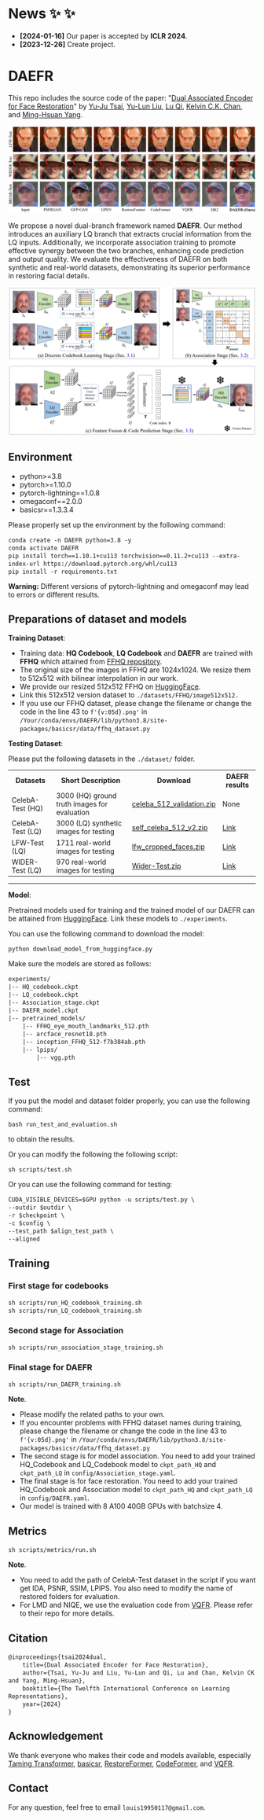 # News  ✨ ✨ 
<!-- - **20230915** Update an online demo [![Huggingface Gradio](https://img.shields.io/static/v1?label=Demo&message=Huggingface%20Gradio&color=orange)](https://huggingface.co/spaces/wzhouxiff/RestoreFormerPlusPlus)
- **20230116** For convenience, we further upload the [test datasets](#testset), including CelebA (both HQ and LQ data), LFW-Test, CelebChild-Test, and Webphoto-Test, to OneDrive and BaiduYun.
- **20221003** We provide the link of the [test datasets](#testset).
- **20220924** We add the code for [**metrics**](#metrics) in scripts/metrics. -->
- **[2024-01-16]** Our paper is accepted by **ICLR 2024**.
- **[2023-12-26]** Create project.


# DAEFR

This repo includes the source code of the paper: "[Dual Associated Encoder for Face Restoration](https://arxiv.org/abs/2308.07314)" by [Yu-Ju Tsai](https://liagm.github.io/), [Yu-Lun Liu](https://yulunalexliu.github.io/), [Lu Qi](https://luqi.info/), [Kelvin C.K. Chan](https://ckkelvinchan.github.io/), and [Ming-Hsuan Yang](https://faculty.ucmerced.edu/mhyang/).

![](assets/DAEFR_results.png)

We propose a novel dual-branch framework named **DAEFR**. Our method introduces an auxiliary LQ branch that extracts crucial information from the LQ inputs. Additionally, we incorporate association training to promote effective synergy between the two branches, enhancing code prediction and output quality. We evaluate the effectiveness of DAEFR on both synthetic and real-world datasets, demonstrating its superior performance in restoring facial details.

![](assets/DAEFR_arch.png)

## Environment

- python>=3.8
- pytorch>=1.10.0
- pytorch-lightning==1.0.8
- omegaconf==2.0.0
- basicsr==1.3.3.4

Please properly set up the environment by the following command:
```shell
conda create -n DAEFR python=3.8 -y
conda activate DAEFR
pip install torch==1.10.1+cu113 torchvision==0.11.2+cu113 --extra-index-url https://download.pytorch.org/whl/cu113
pip install -r requirements.txt
```

**Warning:** Different versions of pytorch-lightning and omegaconf may lead to errors or different results.

## Preparations of dataset and models

**Training Dataset**: 
- Training data: **HQ Codebook**, **LQ Codebook** and **DAEFR** are trained with **FFHQ** which attained from [FFHQ repository](https://github.com/NVlabs/ffhq-dataset). 
- The original size of the images in FFHQ are 1024x1024. We resize them to 512x512 with bilinear interpolation in our work. 
- We provide our resized 512x512 FFHQ on [HuggingFace](https://huggingface.co/datasets/LIAGM/FFHQ_datasets/tree/main). 
- Link this 512x512 version dataset to ```./datasets/FFHQ/image512x512.```
- If you use our FFHQ dataset, please change the filename or change the code in the line 43 to ```f'{v:05d}.png'``` in 
```/Your/conda/envs/DAEFR/lib/python3.8/site-packages/basicsr/data/ffhq_dataset.py```

**Testing Dataset**: 

Please put the following datasets in the ```./dataset/``` folder.

   <!-- * CelebA-Test-HQ: [HuggingFace](https://huggingface.co/datasets/LIAGM/DAEFR_test_datasets/blob/main/celeba_512_validation.zip);
   * CelebA-Test-LQ: [HuggingFace](https://huggingface.co/datasets/LIAGM/DAEFR_test_datasets/blob/main/self_celeba_512_v2.zip);
   * LFW-Test: [HuggingFace](https://huggingface.co/datasets/LIAGM/DAEFR_test_datasets/blob/main/lfw_cropped_faces.zip);
   * WIDER-Test: [HuggingFace](https://huggingface.co/datasets/LIAGM/DAEFR_test_datasets/blob/main/Wider-Test.zip); -->
<table>
<tr>
    <th>Datasets</th>
    <th>Short Description</th>
    <th>Download</th>
    <th>DAEFR results</th>
</tr>
<tr>
    <td>CelebA-Test (HQ)</td>
    <td>3000 (HQ) ground truth images for evaluation</td>
    <td><a href="https://huggingface.co/datasets/LIAGM/DAEFR_test_datasets/blob/main/celeba_512_validation.zip">celeba_512_validation.zip</a></td>
    <td>None</td>
</tr>
<tr>
    <td>CelebA-Test (LQ)</td>
    <td>3000 (LQ) synthetic images for testing</td>
    <td><a href="https://huggingface.co/datasets/LIAGM/DAEFR_test_datasets/blob/main/self_celeba_512_v2.zip">self_celeba_512_v2.zip</a></td>
    <td><a href="https://huggingface.co/datasets/LIAGM/DAEFR_results/blob/main/DAEFR_celeba.zip">Link</a></td>
</tr>  
<tr>
    <td>LFW-Test (LQ)</td>
    <td>1711 real-world images for testing</td>
    <td><a href="https://huggingface.co/datasets/LIAGM/DAEFR_test_datasets/blob/main/lfw_cropped_faces.zip">lfw_cropped_faces.zip</a></td>
    <td><a href="https://huggingface.co/datasets/LIAGM/DAEFR_results/blob/main/DAEFR_lfw.zip">Link</a></td>
</tr>
<tr>
    <td>WIDER-Test (LQ)</td>
    <td>970 real-world images for testing</td>
    <td><a href="https://huggingface.co/datasets/LIAGM/DAEFR_test_datasets/blob/main/Wider-Test.zip">Wider-Test.zip</a></td>
    <td><a href="https://huggingface.co/datasets/LIAGM/DAEFR_results/blob/main/DAEFR_wider.zip">Link</a></td>
</tr>
</table>

---

**Model**: 

Pretrained models used for training and the trained model of our DAEFR can be attained from [HuggingFace](https://huggingface.co/LIAGM/DAEFR_pretrain_model/tree/main). 
Link these models to ```./experiments```.

You can use the following command to download the model:
```shell
python download_model_from_huggingface.py
```


Make sure the models are stored as follows:
```
experiments/
|-- HQ_codebook.ckpt
|-- LQ_codebook.ckpt
|-- Association_stage.ckpt
|-- DAEFR_model.ckpt
|-- pretrained_models/
    |-- FFHQ_eye_mouth_landmarks_512.pth
    |-- arcface_resnet18.pth    
    |-- inception_FFHQ_512-f7b384ab.pth
    |-- lpips/
        |-- vgg.pth

```

## Test
If you put the model and dataset folder properly, you can use the following command:
```shell
bash run_test_and_evaluation.sh
```
to obtain the results.

Or you can modify the following the following script:

```shell
sh scripts/test.sh
```

Or you can use the following command for testing:
```shell
CUDA_VISIBLE_DEVICES=$GPU python -u scripts/test.py \
--outdir $outdir \
-r $checkpoint \
-c $config \
--test_path $align_test_path \
--aligned
```

## Training
### First stage for codebooks
```shell
sh scripts/run_HQ_codebook_training.sh
sh scripts/run_LQ_codebook_training.sh
```
### Second stage for Association
```shell
sh scripts/run_association_stage_training.sh
```
### Final stage for DAEFR
```shell
sh scripts/run_DAEFR_training.sh
```

**Note**. 
- Please modify the related paths to your own.
- If you encounter problems with FFHQ dataset names during training, please change the filename or change the code in the line 43 to ```f'{v:05d}.png'``` in 
```/Your/conda/envs/DAEFR/lib/python3.8/site-packages/basicsr/data/ffhq_dataset.py```
- The second stage is for model association. You need to add your trained HQ\_Codebook and LQ\_Codebook model to `ckpt_path_HQ` and `ckpt_path_LQ` in ```config/Association_stage.yaml```.
- The final stage is for face restoration. You need to add your trained HQ\_Codebook and Association model to `ckpt_path_HQ` and `ckpt_path_LQ` in ```config/DAEFR.yaml```.
- Our model is trained with 8 A100 40GB GPUs with batchsize 4.

## <a id="metrics">Metrics</a>
```shell
sh scripts/metrics/run.sh
```

    
**Note**. 
- You need to add the path of CelebA-Test dataset in the script if you want get IDA, PSNR, SSIM, LPIPS. You also need to modify the name of restored folders for evaluation.
- For LMD and NIQE, we use the evaluation code from [VQFR](https://github.com/TencentARC/VQFR). Please refer to their repo for more details.

## Citation
    @inproceedings{tsai2024dual,
        title={Dual Associated Encoder for Face Restoration},
        author={Tsai, Yu-Ju and Liu, Yu-Lun and Qi, Lu and Chan, Kelvin CK and Yang, Ming-Hsuan},
        booktitle={The Twelfth International Conference on Learning Representations},
        year={2024}
    }

## Acknowledgement
We thank everyone who makes their code and models available, especially [Taming Transformer](https://github.com/CompVis/taming-transformers), [basicsr](https://github.com/XPixelGroup/BasicSR), [RestoreFormer](https://github.com/wzhouxiff/RestoreFormer), [CodeFormer](https://github.com/sczhou/CodeFormer), and [VQFR](https://github.com/TencentARC/VQFR).

## Contact
For any question, feel free to email `louis19950117@gmail.com`.
